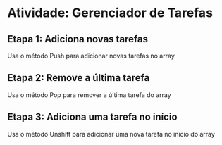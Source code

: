# Atividade: Gerenciador de Tarefas

## Etapa 1: Adiciona novas tarefas
Usa o método Push para adicionar novas tarefas no array

## Etapa 2: Remove a última tarefa
Usa o método Pop para remover a última tarefa do array

## Etapa 3: Adiciona uma tarefa no início
Usa o método Unshift para adicionar uma nova tarefa no ínicio do array
